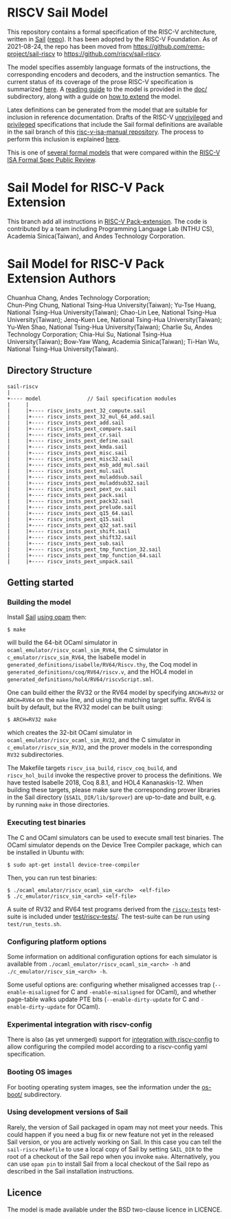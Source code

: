 RISCV Sail Model
================

This repository contains a formal specification of the RISC-V architecture, written in
[Sail](https://www.cl.cam.ac.uk/~pes20/sail/) ([repo](https://github.com/rems-project/sail)).   It has been adopted by the RISC-V Foundation.  As of 2021-08-24, the repo has been moved from <https://github.com/rems-project/sail-riscv> to <https://github.com/riscv/sail-riscv>.

The model specifies
assembly language formats of the instructions, the corresponding
encoders and decoders, and the instruction semantics.
The current status of its
coverage of the prose RISC-V specification is summarized
[here](doc/Status.md).
A [reading guide](doc/ReadingGuide.md) to the model is provided in the
[doc/](doc/) subdirectory, along with a guide on [how to
extend](doc/ExtendingGuide.md) the model. 


Latex definitions can be generated from the model that are suitable
for inclusion in reference documentation.  Drafts of the RISC-V
[unprivileged](https://github.com/rems-project/riscv-isa-manual/blob/sail/release/riscv-spec-sail-draft.pdf)
and [privileged](https://github.com/rems-project/riscv-isa-manual/blob/sail/release/riscv-privileged-sail-draft.pdf)
specifications that include the Sail formal definitions are available
in the sail branch of this [risc-v-isa-manual repository](https://github.com/rems-project/riscv-isa-manual/tree/sail).
The process to perform this inclusion is explained [here](https://github.com/rems-project/riscv-isa-manual/blob/sail/README.SAIL).

This is one of [several formal models](https://github.com/riscv/ISA_Formal_Spec_Public_Review/blob/master/comparison_table.md) that were compared within the 
[RISC-V ISA Formal Spec Public Review](https://github.com/riscv/ISA_Formal_Spec_Public_Review).

Sail Model for RISC-V Pack Extension
================

This branch add all instructions in [RISC-V Pack-extension](https://github.com/riscv/riscv-p-spec/blob/master/P-ext-proposal.adoc). The code is contributed  by  a team including Programming Language Lab (NTHU CS), Academia Sinica(Taiwan), and Andes Technology Corporation.

Sail Model for RISC-V Pack Extension Authors
===============
Chuanhua Chang, Andes Technology Corporation;  
Chun-Ping Chung, National Tsing-Hua University(Taiwan); 
Yu-Tse Huang, National Tsing-Hua University(Taiwan);
Chao-Lin Lee, National Tsing-Hua University(Taiwan);
Jenq-Kuen Lee, National Tsing-Hua University(Taiwan);
Yu-Wen Shao, National Tsing-Hua University(Taiwan);
Charlie Su, Andes Technology Corporation;
Chia-Hui Su, National Tsing-Hua University(Taiwan);
Bow-Yaw Wang, Academia Sinica(Taiwan);
Ti-Han Wu, National Tsing-Hua University(Taiwan).

Directory Structure
-------------------

```
sail-riscv
|
+---- model               // Sail specification modules
|     |
|     |+---- riscv_insts_pext_32_compute.sail
|     |+---- riscv_insts_pext_32_mul_64_add.sail
|     |+---- riscv_insts_pext_add.sail
|     |+---- riscv_insts_pext_compare.sail
|     |+---- riscv_insts_pext_cr.sail
|     |+---- riscv_insts_pext_define.sail
|     |+---- riscv_insts_pext_kmda.sail
|     |+---- riscv_insts_pext_misc.sail
|     |+---- riscv_insts_pext_misc32.sail
|     |+---- riscv_insts_pext_msb_add_mul.sail
|     |+---- riscv_insts_pext_mul.sail
|     |+---- riscv_insts_pext_muladdsub.sail
|     |+---- riscv_insts_pext_muladdsub32.sail
|     |+---- riscv_insts_pext_pext_ov.sail
|     |+---- riscv_insts_pext_pack.sail
|     |+---- riscv_insts_pext_pack32.sail
|     |+---- riscv_insts_pext_prelude.sail
|     |+---- riscv_insts_pext_q15_64.sail
|     |+---- riscv_insts_pext_q15.sail
|     |+---- riscv_insts_pext_q32_sat.sail
|     |+---- riscv_insts_pext_shift.sail
|     |+---- riscv_insts_pext_shift32.sail
|     |+---- riscv_insts_pext_sub.sail
|     |+---- riscv_insts_pext_tmp_function_32.sail
|     |+---- riscv_insts_pext_tmp_function_64.sail
|     |+---- riscv_insts_pext_unpack.sail
```

Getting started
---------------

### Building the model

Install [Sail](https://github.com/rems-project/sail/) [using opam](https://github.com/rems-project/sail/blob/sail2/INSTALL.md) then:

```
$ make
```
will build the 64-bit OCaml simulator in
`ocaml_emulator/riscv_ocaml_sim_RV64`, the C simulator in
`c_emulator/riscv_sim_RV64`, the Isabelle model in
`generated_definitions/isabelle/RV64/Riscv.thy`, the Coq model in
`generated_definitions/coq/RV64/riscv.v`, and the HOL4 model in
`generated_definitions/hol4/RV64/riscvScript.sml`.

One can build either the RV32 or the RV64 model by specifying
`ARCH=RV32` or `ARCH=RV64` on the `make` line, and using the matching
target suffix.  RV64 is built by default, but the RV32 model can be
built using:

```
$ ARCH=RV32 make
```

which creates the 32-bit OCaml simulator in
`ocaml_emulator/riscv_ocaml_sim_RV32`, and the C simulator in
`c_emulator/riscv_sim_RV32`, and the prover models in the
corresponding `RV32` subdirectories.

The Makefile targets `riscv_isa_build`, `riscv_coq_build`, and
`riscv_hol_build` invoke the respective prover to process the
definitions.  We have tested Isabelle 2018, Coq 8.8.1, and HOL4
Kananaskis-12.  When building these targets, please make sure the
corresponding prover libraries in the Sail directory
(`$SAIL_DIR/lib/$prover`) are up-to-date and built, e.g. by running
`make` in those directories.

### Executing test binaries

The C and OCaml simulators can be used to execute small test binaries.  The
OCaml simulator depends on the Device Tree Compiler package, which can be
installed in Ubuntu with:

```
$ sudo apt-get install device-tree-compiler
```

Then, you can run test binaries:


```
$ ./ocaml_emulator/riscv_ocaml_sim_<arch>  <elf-file>
$ ./c_emulator/riscv_sim_<arch> <elf-file>
```

A suite of RV32 and RV64 test programs derived from the
[`riscv-tests`](https://github.com/riscv/riscv-tests) test-suite is
included under [test/riscv-tests/](test/riscv-tests/).  The test-suite
can be run using `test/run_tests.sh`.

### Configuring platform options

Some information on additional configuration options for each
simulator is available from `./ocaml_emulator/riscv_ocaml_sim_<arch>
-h` and `./c_emulator/riscv_sim_<arch> -h`.

Some useful options are: configuring whether misaligned accesses trap
(`--enable-misaligned` for C and `-enable-misaligned` for OCaml), and
whether page-table walks update PTE bits (`--enable-dirty-update` for C
and `-enable-dirty-update` for OCaml).

### Experimental integration with riscv-config

There is also (as yet unmerged) support for [integration with riscv-config](https://github.com/rems-project/sail-riscv/pull/43) to allow configuring the compiled model according to a riscv-config yaml specification.

### Booting OS images

For booting operating system images, see the information under the
[os-boot/](os-boot/) subdirectory.

### Using development versions of Sail

Rarely, the version of Sail packaged in opam may not meet your needs. This could happen if you need a bug fix or new feature not yet in the released Sail version, or you are actively working on Sail. In this case you can tell the `sail-riscv` `Makefile` to use a local copy of Sail by setting `SAIL_DIR` to the root of a checkout of the Sail repo when you invoke `make`. Alternatively, you can use `opam pin` to install Sail from a local checkout of the Sail repo as described in the Sail installation instructions.
                        
Licence
-------

The model is made available under the BSD two-clause licence in LICENCE.
